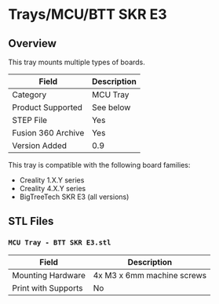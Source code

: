 # Trays/MCU/BTT SKR E3

## Overview

This tray mounts multiple types of boards.

| Field                 | Description               |
|-----------------------|---------------------------|
| Category              | MCU Tray                  |
| Product Supported     | See below                 |
| STEP File             | Yes                       |
| Fusion 360 Archive    | Yes                       |
| Version Added         | 0.9                       |

This tray is compatible with the following board families:

- Creality 1.X.Y series
- Creality 4.X.Y series
- BigTreeTech SKR E3 (all versions)

## STL Files

### `MCU Tray - BTT SKR E3.stl`

| Field                 | Description                   |
|-----------------------|-------------------------------|
| Mounting Hardware     | 4x M3 x 6mm machine screws    |
| Print with Supports   | No                            |